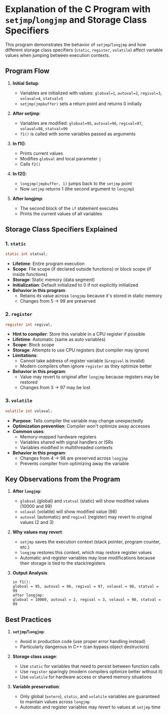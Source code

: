 # Explanation of the C Program with `setjmp`/`longjmp` and Storage Class Specifiers

This program demonstrates the behavior of `setjmp`/`longjmp` and how different storage class specifiers (`static`, `register`, `volatile`) affect variable values when jumping between execution contexts.

## Program Flow

1. **Initial Setup**:
   - Variables are initialized with values: `globval=1`, `autoval=2`, `regival=3`, `volaval=4`, `statval=5`
   - `setjmp(jmpbuffer)` sets a return point and returns 0 initially

2. **After setjmp**:
   - Variables are modified: `globval=95`, `autoval=96`, `regival=97`, `volaval=98`, `statval=99`
   - `f1()` is called with some variables passed as arguments

3. **In f1()**:
   - Prints current values
   - Modifies `globval` and local parameter `j`
   - Calls `f2()`

4. **In f2()**:
   - `longjmp(jmpbuffer, 1)` jumps back to the `setjmp` point
   - Now `setjmp` returns 1 (the second argument to `longjmp`)

5. **After longjmp**:
   - The second block of the `if` statement executes
   - Prints the current values of all variables

## Storage Class Specifiers Explained

### 1. `static`
```c
static int statval;
```
- **Lifetime**: Entire program execution
- **Scope**: File scope (if declared outside functions) or block scope (if inside functions)
- **Storage**: Static memory (data segment)
- **Initialization**: Default initialized to 0 if not explicitly initialized
- **Behavior in this program**:
  - Retains its value across `longjmp` because it's stored in static memory
  - Changes from 5 → 99 are preserved

### 2. `register`
```c
register int regival;
```
- **Hint to compiler**: Store this variable in a CPU register if possible
- **Lifetime**: Automatic (same as auto variables)
- **Scope**: Block scope
- **Storage**: Attempts to use CPU registers (but compiler may ignore)
- **Limitations**:
  - Cannot take address of register variable (`&regival` is invalid)
  - Modern compilers often ignore `register` as they optimize better
- **Behavior in this program**:
  - Value may revert to original after `longjmp` because registers may be restored
  - Changes from 3 → 97 may be lost

### 3. `volatile`
```c
volatile int volaval;
```
- **Purpose**: Tells compiler the variable may change unexpectedly
- **Optimization prevention**: Compiler won't optimize away accesses
- **Common uses**:
  - Memory-mapped hardware registers
  - Variables shared with signal handlers or ISRs
  - Variables modified in multithreaded contexts
- **Behavior in this program**:
  - Changes from 4 → 98 are preserved across `longjmp`
  - Prevents compiler from optimizing away the variable

## Key Observations from the Program

1. **After `longjmp`**:
   - `globval` (global) and `statval` (static) will show modified values (10000 and 99)
   - `volaval` (volatile) will show modified value (98)
   - `autoval` (automatic) and `regival` (register) may revert to original values (2 and 3)

2. **Why values may revert**:
   - `setjmp` saves the execution context (stack pointer, program counter, etc.)
   - `longjmp` restores this context, which may restore register values
   - Automatic and register variables may lose modifications because their storage is tied to the stack/registers

3. **Output Analysis**:
   ```
   in f1():
   globval = 95, autoval = 96, regival = 97, volaval = 98, statval = 99
   after longjmp:
   globval = 10000, autoval = 2, regival = 3, volaval = 98, statval = 99
   ```

## Best Practices

1. **`setjmp`/`longjmp`**:
   - Avoid in production code (use proper error handling instead)
   - Particularly dangerous in C++ (can bypass object destructors)

2. **Storage class usage**:
   - Use `static` for variables that need to persist between function calls
   - Use `register` sparingly (modern compilers optimize better without it)
   - Use `volatile` for hardware access or shared memory situations

3. **Variable preservation**:
   - Only global (`extern`), `static`, and `volatile` variables are guaranteed to maintain values across `longjmp`
   - Automatic and register variables may revert to values at `setjmp` time